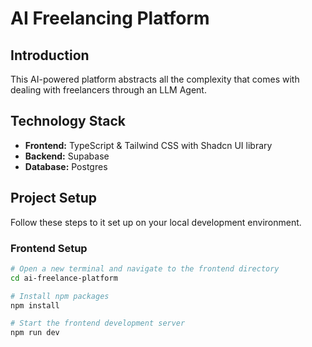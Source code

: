 # AI Freelancing Platform

## Introduction

This AI-powered platform abstracts all the complexity that comes with dealing with freelancers through an LLM Agent.

## Technology Stack

-   **Frontend:** TypeScript & Tailwind CSS with Shadcn UI library
-   **Backend:** Supabase
-   **Database:** Postgres

## Project Setup

Follow these steps to it set up on your local development environment.

### Frontend Setup

```bash
# Open a new terminal and navigate to the frontend directory
cd ai-freelance-platform

# Install npm packages
npm install

# Start the frontend development server
npm run dev
```
